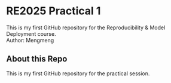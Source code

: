 # RE2025 Practical 1
This is my first GitHub repository for the Reproducibility & Model Deployment course.  
Author: Mengmeng

## About this Repo
This is my first GitHub repository for the practical session.